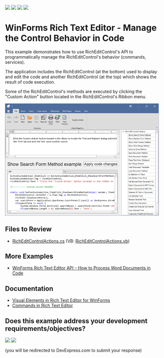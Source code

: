 <!-- default badges list -->
![](https://img.shields.io/endpoint?url=https://codecentral.devexpress.com/api/v1/VersionRange/128612295/24.2.1%2B)
[![](https://img.shields.io/badge/Open_in_DevExpress_Support_Center-FF7200?style=flat-square&logo=DevExpress&logoColor=white)](https://supportcenter.devexpress.com/ticket/details/T210437)
[![](https://img.shields.io/badge/📖_How_to_use_DevExpress_Examples-e9f6fc?style=flat-square)](https://docs.devexpress.com/GeneralInformation/403183)
[![](https://img.shields.io/badge/💬_Leave_Feedback-feecdd?style=flat-square)](#does-this-example-address-your-development-requirementsobjectives)
<!-- default badges end -->

# WinForms Rich Text Editor - Manage the Control Behavior in Code

This example demonstrates how to use RichEditControl's API to programmatically manage the RichEditControl's behavior (commands, services).

The application includes the RichEditControl (at the bottom) used to display and edit the code and another RichEditControl (at the top) which shows the result of code execution.

Some of the RichEditControl's methods are executed by clicking the "Custom Action" button located in the RichEditControl's Ribbon menu.

![application image](./media/image.png)

## Files to Review

* [RichEditControlActions.cs](./CS/RichEditAPISample/CodeExamples/RichEditControlActions.cs) (VB: [RichEditControlActions.vb](./VB/RichEditAPISample/CodeExamples/RichEditControlActions.vb))

## More Examples

* [WinForms Rich Text Editor API – How to Process Word Documents in Code](https://github.com/DevExpress-Examples/winforms-richedit-document-api)

## Documentation

* [Visual Elements in Rich Text Editor for WinForms](https://docs.devexpress.com/WindowsForms/9548/controls-and-libraries/rich-text-editor/visual-elements)
* [Commands in Rich Text Editor](https://docs.devexpress.com/WindowsForms/9328/controls-and-libraries/rich-text-editor/commands)
<!-- feedback -->
## Does this example address your development requirements/objectives?

[<img src="https://www.devexpress.com/support/examples/i/yes-button.svg"/>](https://www.devexpress.com/support/examples/survey.xml?utm_source=github&utm_campaign=winforms-richeditcontrol-common-api&~~~was_helpful=yes) [<img src="https://www.devexpress.com/support/examples/i/no-button.svg"/>](https://www.devexpress.com/support/examples/survey.xml?utm_source=github&utm_campaign=winforms-richeditcontrol-common-api&~~~was_helpful=no)

(you will be redirected to DevExpress.com to submit your response)
<!-- feedback end -->
